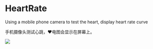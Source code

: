 # HeartRate
Using a mobile phone camera to test the heart, display heart rate curve


手机摄像头测试心跳，❤️电图会显示在屏幕上。

![](http://img2.ph.126.net/jJZBslwMqB0bizV6iIIrqw==/6598245144647077409.gif)
